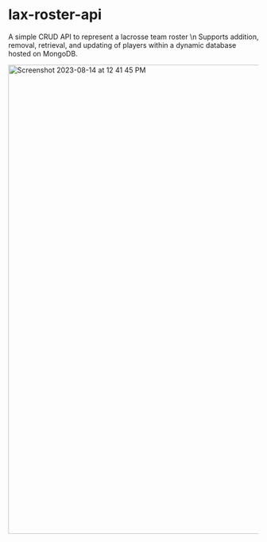 # lax-roster-api
A simple CRUD API to represent a lacrosse team roster \n
Supports addition, removal, retrieval, and updating of players within a dynamic database hosted on MongoDB.

<img width="943" alt="Screenshot 2023-08-14 at 12 41 45 PM" src="https://github.com/isaac-levine/lax-roster-api/assets/80065258/54b396a2-0616-402d-b067-43a0f67ce46b">

